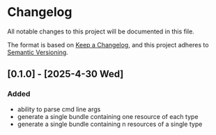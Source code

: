 # Changelog

All notable changes to this project will be documented in this file.

The format is based on [Keep a Changelog](https://keepachangelog.com/en/1.1.0/),
and this project adheres to [Semantic Versioning](https://semver.org/spec/v2.0.0.html).

## [0.1.0] - [2025-4-30 Wed]

### Added
- ability to parse cmd line args
- generate a single bundle containing one resource of each type
- generate a single bundle containing n resources of a single type
